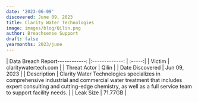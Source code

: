 ```yaml
---
date: '2023-06-09'
discovered: June 09, 2023
title: Clarity Water Technologies
image: images/blog/Qilin.png
author: Breachsense Support
draft: false
yearmonths: 2023/june
---
```


| Data Breach Report------------:     |:-------------:    | :-----:|
| Victim      | claritywatertech.com      | 
| Threat Actor      | Qilin      | 
| Date Discovered      | Jun 09, 2023      | 
| Description      | Clarity Water Technologies specializes in comprehensive industrial and commercial water treatment that includes expert consulting and cutting-edge chemistry, as well as a full service team to support facility needs.      | 
| Leak Size      | 71.77GB      | 

